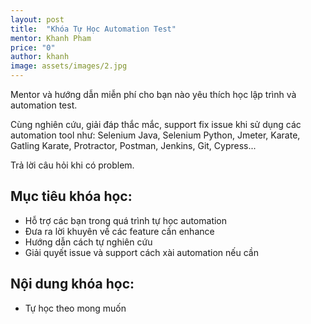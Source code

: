 ```yaml
---
layout: post
title:  "Khóa Tự Học Automation Test"
mentor: Khanh Pham
price: "0"
author: khanh
image: assets/images/2.jpg
---
```

Mentor và hướng dẫn miễn phí cho bạn nào yêu thích học lập trình và automation test. 

Cùng nghiên cứu, giải đáp thắc mắc, support fix issue khi sử dụng các automation tool như: Selenium Java, Selenium Python, Jmeter, Karate, Gatling Karate, Protractor, Postman, Jenkins, Git, Cypress...

Trả lời câu hỏi khi có problem.

## Mục tiêu khóa học:
+ Hỗ trợ các bạn trong quá trình tự học automation
+ Đưa ra lời khuyên về các feature cần enhance
+ Hướng dẫn cách tự nghiên cứu
+ Giải quyết issue và support cách xài automation nếu cần

## Nội dung khóa học:
+ Tự học theo mong muốn